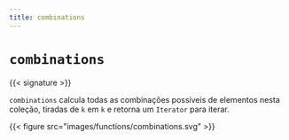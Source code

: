 ```yaml
---
title: combinations
---
```


# `combinations`

{{< signature >}}

`combinations` calcula todas as combinações possíveis de elementos nesta coleção, tiradas de `k` em `k` e retorna um `Iterator` para iterar.

{{< figure src="images/functions/combinations.svg" >}}
